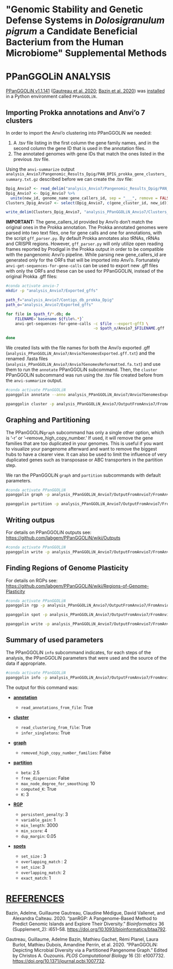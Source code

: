 "Genomic Stability and Genetic Defense Systems in *Dolosigranulum
pigrum* a Candidate Beneficial Bacterium from the Human Microbiome"
Supplemental Methods
================

# PPanGGOLiN ANALYSIS

[PPanGGOLiN v1.1.141](https://github.com/labgem/PPanGGOLiN/releases)
([Gautreau et al. 2020](#ref-gautreau2020); [Bazin et al.
2020](#ref-bazin2020)) was
[installed](https://github.com/labgem/PPanGGOLiN/wiki/Installation) in a
Python environment called `PPanGGOLiN.`

## Importing Prokka annotations and Anvi’o 7 clusters

In order to import the Anvi’o clustering into PPanGGOLiN we needed:

1.  A .tsv file listing in the first column the gene family names, and
    in the second column the gene ID that is used in the annotation
    files.
2.  The annotated genomes with gene IDs that match the ones listed in
    the previous .tsv file.

Using the `anvi-summarize` output
`analysis_Anvio7/Pangenomic_Results_Dpig/PAN_DPIG_prokka_gene_clusters_summary.txt.gz`
described before we can create the .tsv file:

``` r
Dpig_Anvio7 <- read_delim("analysis_Anvio7/Pangenomic_Results_Dpig/PAN_DPIG_prokka_gene_clusters_summary.txt.gz", "\t")
Dpig_Anvio7 <- Dpig_Anvio7 %>% 
  unite(new_id, genome_name:gene_callers_id, sep = "___", remove = FALSE)
Clusters_Dpig_Anvio7 <- select(Dpig_Anvio7, c(gene_cluster_id, new_id))
```

``` r
write_delim(Clusters_Dpig_Anvio7, "analysis_PPanGGOLiN_Anvio7/Clusters_Dpig_Anvio7.tsv", col_names=FALSE)
```

**IMPORTANT:** The gene\_callers\_id provided by Anvi’o don’t match the
original ones in the Prokka annotation. The Prokka annotated genomes
were parsed into two text files, one for gene calls and one for
annotations, with the script `gff_parser.py`. By default Prokka
annotates also tRNAs, rRNAs and CRISPR regions. However, `gff_parser.py`
will only utilize open reading frames reported by Prodigal in the Prokka
output in order to be compatible with the pangenomic Anvi’o pipeline.
While parsing new gene\_callers\_id are generated only for the ORFs that
will be imported into Anvi’o. Fortunately
`anvi-get-sequences-for-gene-calls` can be used to export new .gff files
with only the ORFs and these can be used for PPanGGOLiN, instead of the
original Prokka .gff files:

``` bash
#conda activate anvio-7
mkdir -p "analysis_Anvio7/Exported_gffs"

path_f="analysis_Anvio7/Contigs_db_prokka_Dpig"
path_o="analysis_Anvio7/Exported_gffs"

for file in $path_f/*.db; do
    FILENAME=`basename ${file%.*}`
    anvi-get-sequences-for-gene-calls -c $file --export-gff3 \
                                      -o $path_o/Anvio7_$FILENAME.gff
      
done
```

We created lists with the file names for both the Anvi’o exported .gff
(`analysis_PPanGGOLiN_Anvio7/Anvio7GenomesExported.gff.txt`) and the
renamed .fasta files
(`analysis_PPanGGOLiN_Anvio7/Anvio7GenomesReformatted.fa.txt`) and use
them to run the `annotate` PPanGGOLiN subcommand. Then, the `cluster`
PPanGGOLiN subcommand was run using the .tsv file created before from
the `anvi-summarize` output.

``` bash
#conda activate PPanGGOLiN
ppanggolin annotate --anno analysis_PPanGGOLiN_Anvio7/Anvio7GenomesExported.gff.txt --fasta analysis_PPanGGOLiN_Anvio7/Anvio7GenomesReformatted.fa.txt -o analysis_PPanGGOLiN_Anvio7/OutputFromAnvio7 --basename FromAnvio7

ppanggolin cluster -p analysis_PPanGGOLiN_Anvio7/OutputFromAnvio7/FromAnvio7.h5 --clusters analysis_PPanGGOLiN_Anvio7/Clusters_Dpig_Anvio7.tsv --infer_singletons
```

## Graphing and Partitioning

The PPanGGOLiN`graph` subcommand has only a single other option, which
is ‘-r’ or ‘–remove\_high\_copy\_number.’ If used, it will remove the
gene families that are too duplicated in your genomes. This is useful if
you want to visualize your pangenome afterward and want to remove the
biggest hubs to have a clearer view. It can also be used to limit the
influence of very duplicated genes such as transposase or ABC
transporters in the partition step.

We ran the PPanGGOLiN `graph` and `partition` subcommands with default
parameters.

``` bash
#conda activate PPanGGOLiN
ppanggolin graph -p analysis_PPanGGOLiN_Anvio7/OutputFromAnvio7/FromAnvio7.h5

ppanggolin partition -p analysis_PPanGGOLiN_Anvio7/OutputFromAnvio7/FromAnvio7.h5
```

## Writing outpus

For details on PPanGGOLiN outputs see:
<https://github.com/labgem/PPanGGOLiN/wiki/Outputs>

``` bash
#conda activate PPanGGOLiN
ppanggolin write -p analysis_PPanGGOLiN_Anvio7/OutputFromAnvio7/FromAnvio7.h5 -o analysis_PPanGGOLiN_Anvio7/OutputFromAnvio7 --light_gexf --gexf  --csv --Rtab --stats --partitions --projection --families_tsv -f
```

## Finding Regions of Genome Plasticity

For details on RGPs see:
<https://github.com/labgem/PPanGGOLiN/wiki/Regions-of-Genome-Plasticity>

``` bash
#conda activate PPanGGOLiN
ppanggolin rgp -p analysis_PPanGGOLiN_Anvio7/OutputFromAnvio7/FromAnvio7.h5

ppanggolin spot -p analysis_PPanGGOLiN_Anvio7/OutputFromAnvio7/FromAnvio7.h5 --label_priority ID --draw_hotspots -o analysis_PPanGGOLiN_Anvio7/OutputFromAnvio7/spots_ID -f

ppanggolin write -p analysis_PPanGGOLiN_Anvio7/OutputFromAnvio7/FromAnvio7.h5 -o analysis_PPanGGOLiN_Anvio7/OutputFromAnvio7 --regions --spots -f
```

## Summary of used parameters

The PPanGGOLiN `info` subcommand indicates, for each steps of the
analysis, the PPanGGOLiN parameters that were used and the source of the
data if appropriate.

``` bash
#conda activate PPanGGOLiN
ppanggolin info -p analysis_PPanGGOLiN_Anvio7/OutputFromAnvio7/FromAnvio7.h5 --parameters
```

The output for this command was:

-   <u>**annotation**</u>

    -   `read_annotations_from_file`: True

-   <u>**cluster**</u>

    -   `read_clustering_from_file`: True
    -   `infer_singletons`: True

-   <u>**graph**</u>

    -   `removed_high_copy_number_families`: False

-   <u>**partition**</u>

    -   `beta`: 2.5
    -   `free_dispersion`: False
    -   `max_node_degree_for_smoothing`: 10
    -   `computed_K`: True
    -   `K`: 3

-   <u>**RGP**</u>

    -   `persistent_penalty`: 3
    -   `variable_gain`: 1
    -   `min_length`: 3000
    -   `min_score`: 4
    -   `dup_margin`: 0.05

-   <u>**spots**</u>

    -   `set_size` : 3
    -   `overlapping_match` : 2
    -   `set_size`: 3
    -   `overlapping_match`: 2
    -   `exact_match`: 1

# <u>REFERENCES</u>

<div id="refs" class="references csl-bib-body hanging-indent">

<div id="ref-bazin2020" class="csl-entry">

Bazin, Adelme, Guillaume Gautreau, Claudine Médigue, David Vallenet, and
Alexandra Calteau. 2020. “panRGP: A Pangenome-Based Method to Predict
Genomic Islands and Explore Their Diversity.” *Bioinformatics* 36
(Supplement\_2): i651–58.
<https://doi.org/10.1093/bioinformatics/btaa792>.

</div>

<div id="ref-gautreau2020" class="csl-entry">

Gautreau, Guillaume, Adelme Bazin, Mathieu Gachet, Rémi Planel, Laura
Burlot, Mathieu Dubois, Amandine Perrin, et al. 2020. “PPanGGOLiN:
Depicting Microbial Diversity via a Partitioned Pangenome Graph.” Edited
by Christos A. Ouzounis. *PLOS Computational Biology* 16 (3): e1007732.
<https://doi.org/10.1371/journal.pcbi.1007732>.

</div>

</div>
